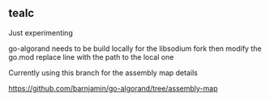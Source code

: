 tealc
------

Just experimenting

go-algorand needs to be build locally for the libsodium fork then modify the go.mod replace line with the path to the local one

Currently using this branch for the assembly map details

https://github.com/barnjamin/go-algorand/tree/assembly-map